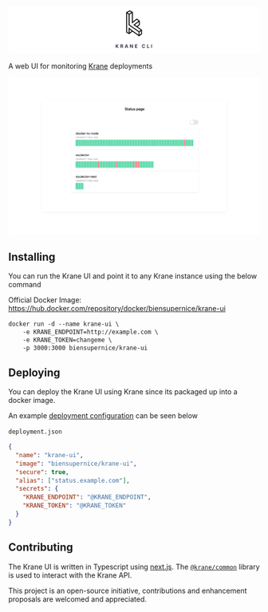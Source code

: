 ![UI-Banner](images/banner.png)

A web UI for monitoring [Krane](https://www.krane.sh/) deployments

![UI](images/ui.png)

## Installing

You can run the Krane UI and point it to any Krane instance using the below command

Official Docker Image: https://hub.docker.com/repository/docker/biensupernice/krane-ui

```
docker run -d --name krane-ui \
    -e KRANE_ENDPOINT=http://example.com \
    -e KRANE_TOKEN=changeme \
    -p 3000:3000 biensupernice/krane-ui
```

## Deploying

You can deploy the Krane UI using Krane since its packaged up into a docker image.

An example [deployment configuration](https://www.krane.sh/#/docs/deployment) can be seen below

`deployment.json`

```json
{
  "name": "krane-ui",
  "image": "biensupernice/krane-ui",
  "secure": true,
  "alias": ["status.example.com"],
  "secrets": {
    "KRANE_ENDPOINT": "@KRANE_ENDPOINT",
    "KRANE_TOKEN": "@KRANE_TOKEN"
  }
}
```

## Contributing

The Krane UI is written in Typescript using [next.js](https://nextjs.org/). The [`@krane/common`](https://github.com/krane/common) library is used to interact with the Krane API.

This project is an open-source initiative, contributions and enhancement proposals are welcomed and appreciated.
